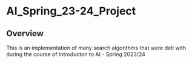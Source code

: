 # AI_Spring_23-24_Project

## Overview 
This is an implementation of many search algorithms that were delt with during the course of Introducton to AI - Spring 2023/24

